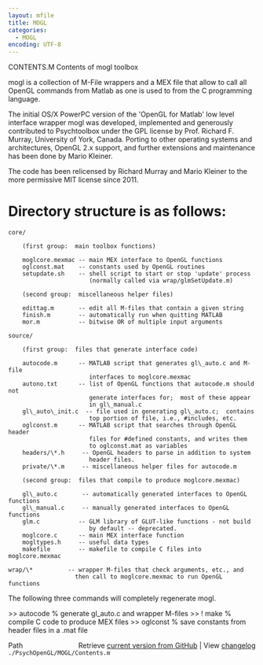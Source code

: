 ```yaml
---
layout: mfile
title: MOGL
categories:
  - MOGL
encoding: UTF-8
---
```


CONTENTS.M  Contents of mogl toolbox

mogl is a collection of M-File wrappers and a MEX file that allow to call
all OpenGL commands from Matlab as one is used to from the C programming
language.


The initial OS/X PowerPC version of the 'OpenGL for Matlab' low level
interface wrapper mogl was developed, implemented and generously
contributed to Psychtoolbox under the GPL license by Prof. Richard F.
Murray, University of York, Canada. Porting to other operating systems
and architectures, OpenGL 2.x support, and further extensions and
maintenance has been done by Mario Kleiner.

The code has been relicensed by Richard Murray and Mario Kleiner to the
more permissive MIT license since 2011.

# Directory structure is as follows:

    core/

        (first group:  main toolbox functions)

        moglcore.mexmac -- main MEX interface to OpenGL functions
        oglconst.mat    -- constants used by OpenGL routines
        setupdate.sh    -- shell script to start or stop 'update' process
                           (normally called via wrap/glmSetUpdate.m)

        (second group:  miscellaneous helper files)

        edittag.m       -- edit all M-files that contain a given string
        finish.m        -- automatically run when quitting MATLAB
        mor.m           -- bitwise OR of multiple input arguments

    source/

        (first group:  files that generate interface code)

        autocode.m      -- MATLAB script that generates gl\_auto.c and M-file
                           interfaces to moglcore.mexmac
        autono.txt      -- list of OpenGL functions that autocode.m should not
                           generate interfaces for;  most of these appear
                           in gl\_manual.c
        gl\_auto\_init.c  -- file used in generating gl\_auto.c;  contains
                           top portion of file, i.e., #includes, etc.
        oglconst.m      -- MATLAB script that searches through OpenGL header
                           files for #defined constants, and writes them
                           to oglconst.mat as variables
        headers/\*.h     -- OpenGL headers to parse in addition to system
                           header files.
        private/\*.m     -- miscellaneous helper files for autocode.m

        (second group:  files that compile to produce moglcore.mexmac)

        gl\_auto.c       -- automatically generated interfaces to OpenGL functions
        gl\_manual.c     -- manually generated interfaces to OpenGL functions
        glm.c           -- GLM library of GLUT-like functions - not build
                           by default -- deprecated.
        moglcore.c      -- main MEX interface function
        mogltypes.h     -- useful data types
        makefile        -- makefile to compile C files into moglcore.mexmac

    wrap/\*          -- wrapper M-files that check arguments, etc., and
                       then call to moglcore.mexmac to run OpenGL functions


The following three commands will completely regenerate mogl.

\>\> autocode     % generate gl\_auto.c and wrapper M-files
\>\> ! make       % compile C code to produce MEX files
\>\> oglconst     % save constants from header files in a .mat file


<div class="code_header" style="text-align:right;">
  <span style="float:left;">Path&nbsp;&nbsp;</span> <span class="counter">Retrieve <a href=
  "https://raw.github.com/Psychtoolbox-3/Psychtoolbox-3/beta/./PsychOpenGL/MOGL/Contents.m">current version from GitHub</a> | View <a href=
  "https://github.com/Psychtoolbox-3/Psychtoolbox-3/commits/beta/./PsychOpenGL/MOGL/Contents.m">changelog</a></span>
</div>
<div class="code">
  <code>./PsychOpenGL/MOGL/Contents.m</code>
</div>
